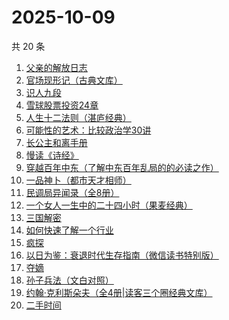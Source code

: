 # 2025-10-09

共 20 条

<!-- BEGIN WEREAD -->
<!-- 最后更新时间 2025-10-09 00:31:44 +0800 -->
1. [父亲的解放日志](https://weread.qq.com/web/bookDetail/325320f0813ab9c87g0162ef)
1. [官场现形记（古典文库）](https://weread.qq.com/web/bookDetail/936328b07187e94d9361afe)
1. [识人九段](https://weread.qq.com/web/bookDetail/63d32810813aba6e7g017aa2)
1. [雪球股票投资24章](https://weread.qq.com/web/bookDetail/2f032be0813aba75fg011b7a)
1. [人生十二法则（湛庐经典）](https://weread.qq.com/web/bookDetail/74732e20719fe4f4747f8f4)
1. [可能性的艺术：比较政治学30讲](https://weread.qq.com/web/bookDetail/9ea325a0813ab6d00g01640c)
1. [长公主和离手册](https://weread.qq.com/web/bookDetail/1ec326b0813aba730g013f38)
1. [慢读《诗经》](https://weread.qq.com/web/bookDetail/41c32340813aba7dag011cd3)
1. [穿越百年中东（了解中东百年乱局的的必读之作）](https://weread.qq.com/web/bookDetail/5ba323805c94fe5bad06b2f)
1. [一品神卜（都市天才相师）](https://weread.qq.com/web/bookDetail/34b32b90813aba555g0105ad)
1. [民调局异闻录（全8册）](https://weread.qq.com/web/bookDetail/b8332d90813aba784g013ecb)
1. [一个女人一生中的二十四小时（果麦经典）](https://weread.qq.com/web/bookDetail/bcc32220813aba6bbg013071)
1. [三国解密](https://weread.qq.com/web/bookDetail/f02328f0813aba6c0g0198f4)
1. [如何快速了解一个行业](https://weread.qq.com/web/bookDetail/4a1321f0813aba52eg011a0a)
1. [疯探](https://weread.qq.com/web/bookDetail/09232490813ab9ec2g0158fc)
1. [以日为鉴：衰退时代生存指南（微信读书特别版）](https://weread.qq.com/web/bookDetail/77d32440813aba4e2g01644a)
1. [夺嫡](https://weread.qq.com/web/bookDetail/8bd327d0813ab94e2g0186ce)
1. [孙子兵法（文白对照）](https://weread.qq.com/web/bookDetail/c2732690813aba21dg018ff4)
1. [约翰·克利斯朵夫（全4册|读客三个圈经典文库）](https://weread.qq.com/web/bookDetail/39532dd07172a11a3959a26)
1. [二手时间](https://weread.qq.com/web/bookDetail/822322405cb2d68225b634b)
<!-- END WEREAD -->